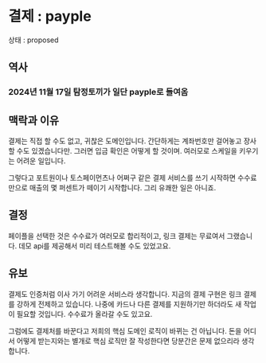 # 결제 : payple

상태 : proposed

## 역사

### 2024년 11월 17일 탐정토끼가 일단 payple로 들여옴

## 맥락과 이유

결제는 직접 할 수도 없고, 귀찮은 도메인입니다. 간단하게는 계좌번호만 걸어놓고 장사할 수도 있겠습니다만. 그러면 입금 확인은 어떻게 할 것이며. 여러모로 스케일을 키우기는 어려운 일입니다.

그렇다고 포트원이나 토스페이먼츠나 어쩌구 같은 결제 서비스를 쓰기 시작하면 수수료만으로 매출의 몇 퍼센트가 떼이기 시작합니다. 그리 유쾌한 일은 아니죠.

## 결정

페이플을 선택한 것은 수수료가 여러모로 합리적이고, 링크 결제는 무료여서 그랬습니다. 데모 api를 제공해서 미리 테스트해볼 수도 있었고요.

## 유보

결제도 인증처럼 이사 가기 어려운 서비스라 생각합니다. 지금의 결제 구현은 링크 결제를 강하게 전제하고 있습니다. 나중에 카드나 다른 결제를 지원하기만 하더라도 새 작업이 필요할 것입니다. 수수료가 올라갈 수도 있고요.

그럼에도 결제처를 바꾼다고 저희의 핵심 도메인 로직이 바뀌는 건 아닙니다. 돈을 어디서 어떻게 받는지와는 별개로 핵심 로직만 잘 작성한다면 당분간은 문제 없으리라 생각합니다.
